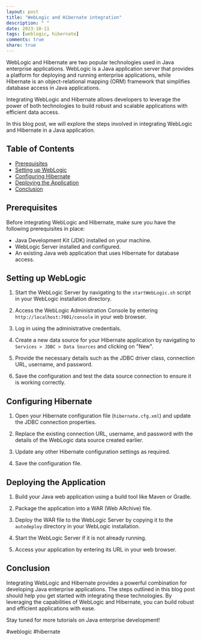 ```yaml
---
layout: post
title: "WebLogic and Hibernate integration"
description: " "
date: 2023-10-11
tags: [weblogic, hibernate]
comments: true
share: true
---
```


WebLogic and Hibernate are two popular technologies used in Java enterprise applications. WebLogic is a Java application server that provides a platform for deploying and running enterprise applications, while Hibernate is an object-relational mapping (ORM) framework that simplifies database access in Java applications.

Integrating WebLogic and Hibernate allows developers to leverage the power of both technologies to build robust and scalable applications with efficient data access.

In this blog post, we will explore the steps involved in integrating WebLogic and Hibernate in a Java application.

## Table of Contents
- [Prerequisites](#prerequisites)
- [Setting up WebLogic](#setting-up-weblogic)
- [Configuring Hibernate](#configuring-hibernate)
- [Deploying the Application](#deploying-the-application)
- [Conclusion](#conclusion)

## Prerequisites<a name="prerequisites"></a>

Before integrating WebLogic and Hibernate, make sure you have the following prerequisites in place:
- Java Development Kit (JDK) installed on your machine.
- WebLogic Server installed and configured.
- An existing Java web application that uses Hibernate for database access.

## Setting up WebLogic<a name="setting-up-weblogic"></a>

1. Start the WebLogic Server by navigating to the `startWebLogic.sh` script in your WebLogic installation directory.

2. Access the WebLogic Administration Console by entering `http://localhost:7001/console` in your web browser.

3. Log in using the administrative credentials.

4. Create a new data source for your Hibernate application by navigating to `Services > JDBC > Data Sources` and clicking on "New".

5. Provide the necessary details such as the JDBC driver class, connection URL, username, and password.

6. Save the configuration and test the data source connection to ensure it is working correctly.

## Configuring Hibernate<a name="configuring-hibernate"></a>

1. Open your Hibernate configuration file (`hibernate.cfg.xml`) and update the JDBC connection properties.

2. Replace the existing connection URL, username, and password with the details of the WebLogic data source created earlier.

3. Update any other Hibernate configuration settings as required.

4. Save the configuration file.

## Deploying the Application<a name="deploying-the-application"></a>

1. Build your Java web application using a build tool like Maven or Gradle.

2. Package the application into a WAR (Web ARchive) file.

3. Deploy the WAR file to the WebLogic Server by copying it to the `autodeploy` directory in your WebLogic installation.

4. Start the WebLogic Server if it is not already running.

5. Access your application by entering its URL in your web browser.

## Conclusion<a name="conclusion"></a>

Integrating WebLogic and Hibernate provides a powerful combination for developing Java enterprise applications. The steps outlined in this blog post should help you get started with integrating these technologies. By leveraging the capabilities of WebLogic and Hibernate, you can build robust and efficient applications with ease.

Stay tuned for more tutorials on Java enterprise development!

#weblogic #hibernate